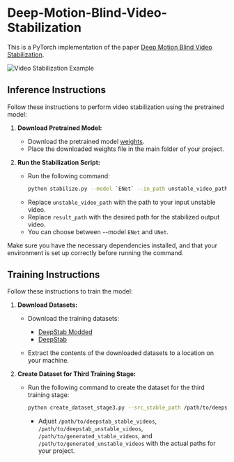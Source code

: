 # Deep-Motion-Blind-Video-Stabilization

This is a PyTorch implementation of the paper [Deep Motion Blind Video Stabilization](https://arxiv.org/abs/2011.09697).

![Video Stabilization Example](https://github.com/btxviny/Deep-Motion-Blind-Video-Stabilization/blob/main/result.gif)

## Inference Instructions

Follow these instructions to perform video stabilization using the pretrained model:

1. **Download Pretrained Model:**
   - Download the pretrained model [weights](https://drive.google.com/file/d/1zi5ASOnSdWRxrtIzz16WfOi3maB5Nylm/view?usp=drive_link).
   - Place the downloaded weights file in the main folder of your project.

2. **Run the Stabilization Script:**
   - Run the following command:
     ```bash
     python stabilize.py --model `ENet` --in_path unstable_video_path --out_path result_path
     ```
   - Replace `unstable_video_path` with the path to your input unstable video.
   - Replace `result_path` with the desired path for the stabilized output video.
   - You can choose between --model `ENet` and `UNet`.

Make sure you have the necessary dependencies installed, and that your environment is set up correctly before running the command.

## Training Instructions

Follow these instructions to train the model:

1. **Download Datasets:**
   - Download the training datasets:
     - [DeepStab Modded](https://hyu-my.sharepoint.com/personal/kashifali_hanyang_ac_kr/_layouts/15/onedrive.aspx?id=%2Fpersonal%2Fkashifali%5Fhanyang%5Fac%5Fkr%2FDocuments%2FDeepStab%5FMod%2Erar&parent=%2Fpersonal%2Fkashifali%5Fhanyang%5Fac%5Fkr%2FDocuments&ga=1)
     - [DeepStab](https://cg.cs.tsinghua.edu.cn/people/~miao/stabnet/demo.zip)

   - Extract the contents of the downloaded datasets to a location on your machine.

2. **Create Dataset for Third Training Stage:**
   - Run the following command to create the dataset for the third training stage:

     ```bash
     python create_dataset_stage3.py --src_stable_path /path/to/deepstab_stable_videos --src_unstable_path /path/to/deepstab_unstable_videos --dst_stable_path /path/to/generated_stable_videos --dst_unstable_path /path/to/generated_unstable_videos
     ```

     - Adjust `/path/to/deepstab_stable_videos`, `/path/to/deepstab_unstable_videos`, `/path/to/generated_stable_videos`, and `/path/to/generated_unstable_videos` with the actual paths for your project.
